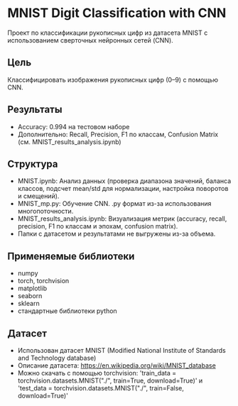 # MNIST Digit Classification with CNN

Проект по классификации рукописных цифр из датасета MNIST с использованием сверточных нейронных сетей (CNN).

## Цель
Классифицировать изображения рукописных цифр (0–9) с помощью CNN.

## Результаты
- Accuracy: 0.994 на тестовом наборе
- Дополнительно: Recall, Precision, F1 по классам, Confusion Matrix (см. MNIST_results_analysis.ipynb)

## Структура
- MNIST.ipynb: Анализ данных (проверка диапазона значений, баланса классов, подсчет mean/std для нормализации, настройка поворотов и смещений).
- MNIST_mp.py: Обучение CNN. .py формат из-за использования многопоточности.
- MNIST_results_analysis.ipynb: Визуализация метрик (accuracy, recall, precision, F1 по классам и эпохам, confusion matrix).
- Папки с датасетом и результатами не выгружены из-за объема.

## Применяемые библиотеки
- numpy
- torch, torchvision
- matplotlib
- seaborn
- sklearn
- стандартные библиотеки python

## Датасет
- Использован датасет MNIST (Modified National Institute of Standards and Technology database)
- Описание датасета: https://en.wikipedia.org/wiki/MNIST_database
- Можно скачать с помощью torchvision: 'train_data = torchvision.datasets.MNIST("./", train=True, download=True)' и 'test_data = torchvision.datasets.MNIST("./", train=False, download=True)'
